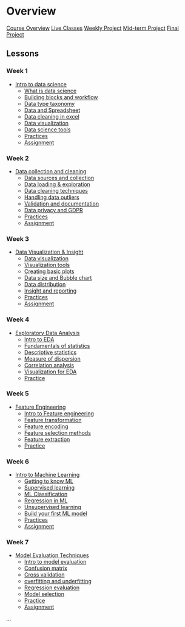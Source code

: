 # Overview

[Course Overview](course-overview.md)
[Live Classes](live-classes.md)
[Weekly Project](weekly-project.md)
[Mid-term Project](mid-term-project.md)
[Final Project](final-project.md)

## Lessons

### Week 1

- [Intro to data science](lessons/intro-to-data-science.md)
    - [What is data science](lessons/intro-to-data/what-is-data-science.md)
    - [Building blocks and workflow](lessons/intro-to-data/ds-bulding-blocks.md)
    - [Data type taxonomy](lessons/intro-to-data/data-and-data-categories.md)
    - [Data and Spreadsheet](lessons/intro-to-data/data-spreadsheet.md)
    - [Data cleaning in excel](lessons/intro-to-data/data-cleaning-excel.md)
    - [Data visualization](lessons/intro-to-data/data-viz-excel.md)
    - [Data science tools](lessons/intro-to-data/ds-tools.md)
    - [Practices]()
    - [Assignment](lessons/intro-to-data/assignment.md)


### Week 2

- [Data collection and cleaning](lessons/data-collection-cleaning.md)
    - [Data sources and collection](./lessons/data-cleaning/data-sources.md)
    - [Data loading & exploration](./lessons/data-cleaning/data-loading.md)
    - [Data cleaning techniques](./lessons/data-cleaning/data-cleaning.md)
    - [Handling data outliers](./lessons/data-cleaning/data-inconsistency.md)
    - [Validation and documentation](./lessons/data-cleaning/data-validation.md)
    - [Data privacy and GDPR](./lessons/data-cleaning/data-privacy.md) 
    - [Practices]()
    - [Assignment](./lessons/data-cleaning/assignment.md)


### Week 3

- [Data Visualization & Insight](lessons/data-visualization.md)
    - [Data visualization](./lessons/data-visualization/what-is-visualization.md)
    - [Visualization tools](./lessons/data-visualization/visualization-tools.md)
    - [Creating basic plots](./lessons/data-visualization/basic-plots.md)
    - [Data size and Bubble chart](./lessons/data-visualization/bubble-chart.md)
    - [Data distribution](./lessons/data-visualization/data-distribution.md)
    - [Insight and reporting](./lessons/data-visualization/insight-reporting.md)
    - [Practices]()
    - [Assignment](./lessons/data-visualization/assignment.md)
   

### Week 4

- [Exploratory Data Analysis](lessons/exploratory-analysis.md)
    - [Intro to EDA](./lessons/eda/what-is-eda.md)
    - [Fundamentals of statistics](./lessons/eda/fundamentals-of-statistics.md)
    - [Descriptive statistics](./lessons/eda/descriptive-statistics.md)
    - [Measure of dispersion](./lessons/eda/measures-of-dispersion.md)
    - [Correlation analysis](./lessons/eda/correlation-covariance.md)
    - [Visualization for EDA](./lessons/eda/viz-for-eda.md)
    - [Practice]()


### Week 5

- [Feature Engineering](lessons/feature-engineering.md)
    - [Intro to Feature engineering](./lessons/feature-engineering/intro-to-feature-engineering.md)
    - [Feature transformation](./lessons/feature-engineering/feature-transformation.md)
    - [Feature encoding](./lessons/feature-engineering/feature-encoding.md)
    - [Feature selection methods](./lessons/feature-engineering/feature-selection-methods.md)
    - [Feature extraction](./lessons/feature-engineering/feature-extraction.md)
    - [Practice]()



### Week 6

- [Intro to Machine Learning](lessons/intro-to-ml.md)
    - [Getting to know ML](./lessons/intro-to-ml/getting-to-know-ml.md)
    - [Supervised learning](./lessons/intro-to-ml/supervised-learning.md)
    - [ML Classification](./lessons/intro-to-ml/classification.md)
    - [Regression in ML](./lessons/intro-to-ml/regression.md)
    - [Unsupervised learning](./lessons/intro-to-ml/unsupervised-learning.md)
    - [Build your first ML model](./lessons/intro-to-ml/build-your-first-ml.md)
    - [Practices]()
    - [Assignment](./lessons/intro-to-ml/ml-assignment.md)



### Week 7

- [Model Evaluation Techniques](lessons/model-evaluation.md)
    - [Intro to model evaluation]()
    - [Confusion matrix]()
    - [Cross validation]()
    - [overfitting and underfitting]()
    - [Regression evaluation]()
    - [Model selection]()
    - [Practice]()
    - [Assignment]()

<!--

### Week 8

- [Natural Language Processing](lessons/intro-to-ml.md)
    - []()
    - []()
    - []()
    - []()
    - []()
    - []()
    - []()
    - [Practice]()
    - [Assignment]()



### Week 8

- [Deep Learning Fundamentals](lessons/intro-to-ml.md)
    - []()
    - []()
    - []()
    - []()
    - []()
    - []()
    - []()
    - [Practice]()
    - [Assignment]()


### Week 9

- [Model deployment](lessons/model-deployment.md)
    - [ML model deploy deployment]()
    - []()
    - []()
    - []()
    - []()
    - []()
    - []()
    - [Practice]()
    - [Assignment]()


### Week 10

- [Final Project]()

-->

...
